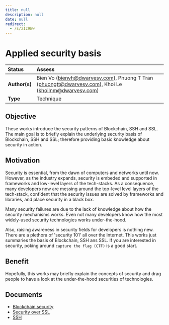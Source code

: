 ```yaml
---
title: null
description: null
date: null
redirect:
  - /s/zIz9Ww
---
```


# Applied security basis

| Status        | Assess                                                                                               |
| :------------ | :--------------------------------------------------------------------------------------------------- |
| **Author(s)** | Bien Vo (bienvh@dwarvesv.com), Phuong T Tran (phuongtt@dwarvesv.com), Khoi Le (khoilnm@dwarvesv.com) |
| **Type**      | Technique                                                                                            |

## Objective

These works introduce the security patterns of Blockchain, SSH and SSL. The main goal is to briefly explain the underlying security basis of Blockchain, SSH and SSL; therefore providing basic knowledge about security in action.

## Motivation

Security is essential, from the dawn of computers and networks until now. However, as the industry expands, security is embeded and supported in frameworks and low-level layers of the tech-stacks. As a consequence, many developers now are messing around the top-level level layers of the tech-stack, confident that the security issues are solved by frameworks and libraries, and place security in a black box.

Many security failures are due to the lack of knowledge about how the security mechanisms works. Even not many developers know how the most widely-used security technologies works under-the-hood.

Also, raising awareness in security fields for developers is nothing new. There are a plethora of 'security 101' all over the Internet. This works just summaries the basis of Blockchain, SSH ans SSL. If you are interested in security, poking around `capture the flag (CTF)` is a good start.

## Benefit

Hopefully, this works may briefly explain the concepts of security and drag people to have a look at the under-the-hood securities of technologies.

## Documents

- [Blockchain security](docs/blockchain.md)
- [Security over SSL](docs/ssl.md)
- [SSH](docs/ssh.md)
